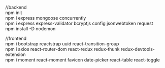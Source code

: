 
//backend <br/>
npm init  <br/>
npm i express mongoose concurrently  <br/>
npm i express express-validator bcryptjs config jsonwebtoken request <br/>
npm install -D nodemon <br/>


//frontend <br/>
npm i bootstrap reactstrap uuid react-transition-group <br/>
npm i axios react-router-dom react-redux redux-thunk redux-devtools-extension <br/>
npm i moment react-moment favicon date-picker react-table react-toggle<br/>